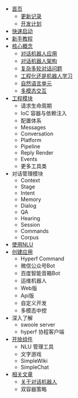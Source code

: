 
* [首页](/)
    *   [更新记录](/docs/prelogue/releases.md)
    *   [开发计划](/docs/prelogue/developing.md)
* [快速启动](/docs/setup.md)
* [新手教程]()
* [核心概念](/docs/core-concepts/index.md)
    *   [对话机器人应用](/docs/core-concepts/chatbot-app.md)
    *   [对话机器人架构](/docs/core-concepts/structure.md)
    *   [复杂多轮对话问题](/docs/core-concepts/complex-conversation.md)
    *   [工程化还是机器人学习](/docs/core-concepts/engeering-or-machine-learning.md)
    *   [自然语言单元](/docs/core-concepts/nlu.md)
    *   [多模态交互]()
* [工程模块]()
    *   请求生命周期
    *   IoC 容器与依赖注入
    *   配置体系
    *   Messages
    *   Conversation
    *   Platform
    *   Pipeline
    *   Reply Render
    *   Events
    *   更多工具类
* 对话管理模块
    *   Context
    *   Stage
    *   Intent
    *   Memory
    *   Dialog
    *   QA
    *   Hearing
    *   Session
    *   Commands
    *   Corpus
* [使用NLU]()
* [创建应用]()
    *   Hyperf Command
    *   微信公众号Bot
    *   百度智能音箱Bot
    *   运维机器人
    *   Web版
    *   Api版
    *   自定义开发
    *   多模态中控
* 深入了解
    *   swoole server
    *   hyperf 协程客户端
* [开放组件]()
    *   NLU 管理工具
    *   文字游戏
    *   SimpleWiki
    *   SimpleChat
* [相关文章]()
  * [关于对话机器人]()
  * 双容器策略

